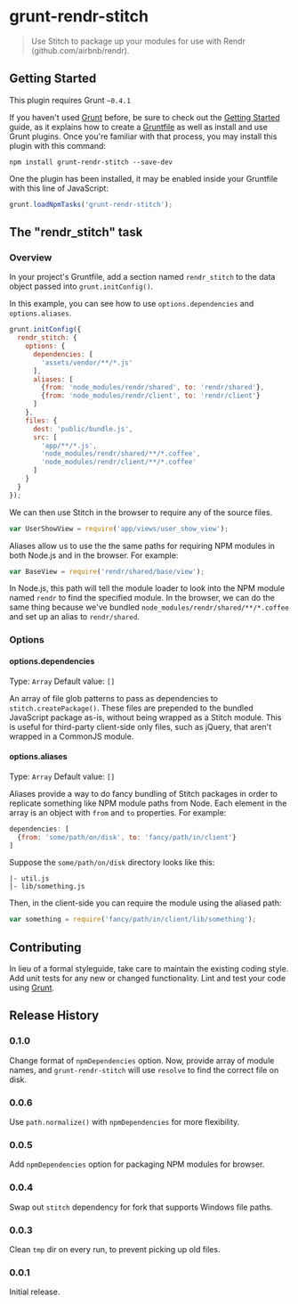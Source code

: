 # grunt-rendr-stitch

> Use Stitch to package up your modules for use with Rendr (github.com/airbnb/rendr).

## Getting Started
This plugin requires Grunt `~0.4.1`

If you haven't used [Grunt](http://gruntjs.com/) before, be sure to check out the [Getting Started](http://gruntjs.com/getting-started) guide, as it explains how to create a [Gruntfile](http://gruntjs.com/sample-gruntfile) as well as install and use Grunt plugins. Once you're familiar with that process, you may install this plugin with this command:

```shell
npm install grunt-rendr-stitch --save-dev
```

One the plugin has been installed, it may be enabled inside your Gruntfile with this line of JavaScript:

```js
grunt.loadNpmTasks('grunt-rendr-stitch');
```

## The "rendr_stitch" task

### Overview
In your project's Gruntfile, add a section named `rendr_stitch` to the data object passed into `grunt.initConfig()`.

In this example, you can see how to use `options.dependencies` and `options.aliases`.

```js
grunt.initConfig({
  rendr_stitch: {
    options: {
      dependencies: [
    	'assets/vendor/**/*.js'
      ],
      aliases: [
      	{from: 'node_modules/rendr/shared', to: 'rendr/shared'},
      	{from: 'node_modules/rendr/client', to: 'rendr/client'}
      ]
    },
    files: {
      dest: 'public/bundle.js',
      src: [
      	'app/**/*.js',
      	'node_modules/rendr/shared/**/*.coffee',
      	'node_modules/rendr/client/**/*.coffee'
      ]
    }
  }
});
```

We can then use Stitch in the browser to require any of the source files.

```js
var UserShowView = require('app/views/user_show_view');
```

Aliases allow us to use the the same paths for requiring NPM modules in both Node.js and in the browser. For example:

```js
var BaseView = require('rendr/shared/base/view');
```

In Node.js, this path will tell the module loader to look into the NPM module named `rendr` to find the specified module. In the browser, we can do the same thing because we've bundled `node_modules/rendr/shared/**/*.coffee` and set up an alias to `rendr/shared`.

### Options

#### options.dependencies
Type: `Array`
Default value: `[]`

An array of file glob patterns to pass as dependencies to `stitch.createPackage()`. These files are prepended to the bundled JavaScript package as-is, without being wrapped as a Stitch module. This is useful for third-party client-side only files, such as jQuery, that aren't wrapped in a CommonJS module.

#### options.aliases
Type: `Array`
Default value: `[]`

Aliases provide a way to do fancy bundling of Stitch packages in order to replicate something like NPM module paths from Node. Each element in the array is an object with `from` and `to` properties. For example:

```js
dependencies: [
  {from: 'some/path/on/disk', to: 'fancy/path/in/client'}
]
```

Suppose the `some/path/on/disk` directory looks like this:

    |- util.js
    |- lib/something.js

Then, in the client-side you can require the module using the aliased path:

```js
var something = require('fancy/path/in/client/lib/something');
```

## Contributing
In lieu of a formal styleguide, take care to maintain the existing coding style. Add unit tests for any new or changed functionality. Lint and test your code using [Grunt](http://gruntjs.com/).

## Release History

### 0.1.0
Change format of `npmDependencies` option. Now, provide array of module names, and
`grunt-rendr-stitch` will use `resolve` to find the correct file on disk.

### 0.0.6
Use `path.normalize()` with `npmDependencies` for more flexibility.

### 0.0.5
Add `npmDependencies` option for packaging NPM modules for browser.

### 0.0.4
Swap out `stitch` dependency for fork that supports Windows file paths.

### 0.0.3
Clean `tmp` dir on every run, to prevent picking up old files.

### 0.0.1
Initial release.
